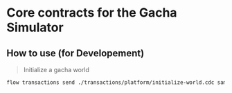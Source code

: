 # Core contracts for the Gacha Simulator

## How to use (for Developement)

> Initialize a gacha world

```bash
flow transactions send ./transactions/platform/initialize-world.cdc sample fb62bbf229fb28f7d903334e99282699b06686b3bb6dab87fae3cef92acb17f43f576b332a2ee91c36f2b117d4264ba96c65eceac22bb92ab5a6aad24e94d7c0 10.0 --signer=default
```
